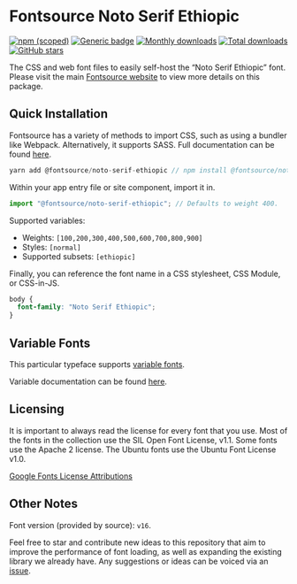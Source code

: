 # Fontsource Noto Serif Ethiopic

[![npm (scoped)](https://img.shields.io/npm/v/@fontsource/noto-serif-ethiopic?color=brightgreen)](https://www.npmjs.com/package/@fontsource/noto-serif-ethiopic) [![Generic badge](https://img.shields.io/badge/fontsource-passing-brightgreen)](https://github.com/fontsource/fontsource) [![Monthly downloads](https://badgen.net/npm/dm/@fontsource/noto-serif-ethiopic)](https://github.com/fontsource/fontsource) [![Total downloads](https://badgen.net/npm/dt/@fontsource/noto-serif-ethiopic)](https://github.com/fontsource/fontsource) [![GitHub stars](https://img.shields.io/github/stars/fontsource/fontsource.svg?style=social&label=Star)](https://github.com/fontsource/fontsource/stargazers)

The CSS and web font files to easily self-host the “Noto Serif Ethiopic” font. Please visit the main [Fontsource website](https://fontsource.org/fonts/noto-serif-ethiopic) to view more details on this package.

## Quick Installation

Fontsource has a variety of methods to import CSS, such as using a bundler like Webpack. Alternatively, it supports SASS. Full documentation can be found [here](https://fontsource.org/docs/introduction).

```javascript
yarn add @fontsource/noto-serif-ethiopic // npm install @fontsource/noto-serif-ethiopic
```

Within your app entry file or site component, import it in.

```javascript
import "@fontsource/noto-serif-ethiopic"; // Defaults to weight 400.
```

Supported variables:

- Weights: `[100,200,300,400,500,600,700,800,900]`
- Styles: `[normal]`
- Supported subsets: `[ethiopic]`

Finally, you can reference the font name in a CSS stylesheet, CSS Module, or CSS-in-JS.

```css
body {
  font-family: "Noto Serif Ethiopic";
}
```

## Variable Fonts

This particular typeface supports [variable fonts](https://developer.mozilla.org/en-US/docs/Web/CSS/CSS_Fonts/Variable_Fonts_Guide).

Variable documentation can be found [here](https://fontsource.org/docs/variable-fonts).

## Licensing

It is important to always read the license for every font that you use.
Most of the fonts in the collection use the SIL Open Font License, v1.1. Some fonts use the Apache 2 license. The Ubuntu fonts use the Ubuntu Font License v1.0.

[Google Fonts License Attributions](https://fonts.google.com/attribution)

## Other Notes

Font version (provided by source): `v16`.

Feel free to star and contribute new ideas to this repository that aim to improve the performance of font loading, as well as expanding the existing library we already have. Any suggestions or ideas can be voiced via an [issue](https://github.com/fontsource/fontsource/issues).
